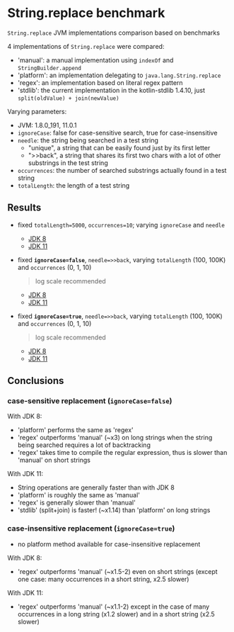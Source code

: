 # String.replace benchmark

`String.replace` JVM implementations comparison based on benchmarks

4 implementations of `String.replace` were compared:

- 'manual': a manual implementation  using `indexOf` and `StringBuilder.append` 
- 'platform': an implementation delegating to `java.lang.String.replace`
- 'regex': an implementation based on literal regex pattern
- 'stdlib': the current implementation in the kotlin-stdlib 1.4.10, just `split(oldValue) + join(newValue)` 

Varying parameters:

- JVM: 1.8.0_191, 11.0.1
- `ignoreCase`: false for case-sensitive search, true for case-insensitive
- `needle`: the string being searched in a test string
  - "unique", a string that can be easily found just by its first letter
  - ">>back", a string that shares its first two chars with a lot of other substrings in the test string
- `occurrences`: the number of searched substrings actually found in a test string
- `totalLength`: the length of a test string

## Results

- fixed `totalLength=5000`, `occurrences=10`;  varying `ignoreCase` and `needle`  
  - [JDK 8](https://jmh.morethan.io/?source=https://raw.githubusercontent.com/ilya-g/string-replace-benchmark/master/results/ignoreCaseVsNeedle_jdk8.json)
  - [JDK 11](https://jmh.morethan.io/?source=https://raw.githubusercontent.com/ilya-g/string-replace-benchmark/master/results/ignoreCaseVsNeedle_jdk11.json)

- fixed **`ignoreCase=false`**, `needle=>>back`, varying `totalLength` (100, 100K) and `occurrences` (0, 1, 10)   
  > log scale recommended
  - [JDK 8](https://jmh.morethan.io/?source=https://raw.githubusercontent.com/ilya-g/string-replace-benchmark/master/results/lengthVsOccurrences_jdk8.json)
  - [JDK 11](https://jmh.morethan.io/?source=https://raw.githubusercontent.com/ilya-g/string-replace-benchmark/master/results/lengthVsOccurrences_jdk11.json)
  

- fixed **`ignoreCase=true`**, `needle=>>back`, varying `totalLength` (100, 100K) and `occurrences` (0, 1, 10)
  > log scale recommended
  - [JDK 8](https://jmh.morethan.io/?source=https://raw.githubusercontent.com/ilya-g/string-replace-benchmark/master/results/lengthVsOccurrences_ignoreCase_jdk8.json)
  - [JDK 11](https://jmh.morethan.io/?source=https://raw.githubusercontent.com/ilya-g/string-replace-benchmark/master/results/lengthVsOccurrences_ignoreCase_jdk11.json)


## Conclusions

### case-sensitive replacement (`ignoreCase=false`)

With JDK 8:
- 'platform' performs the same as 'regex' 
- 'regex' outperforms 'manual' (~x3) on long strings when the string being searched requires a lot of backtracking
- 'regex' takes time to compile the regular expression, thus is slower than 'manual' on short strings


With JDK 11: 
- String operations are generally faster than with JDK 8
- 'platform' is roughly the same as 'manual'
- 'regex' is generally slower than 'manual'
- 'stdlib' (split+join) is faster! (~x1.14) than 'platform' on long strings


### case-insensitive replacement (`ignoreCase=true`)

- no platform method available for case-insensitive replacement

With JDK 8:
- 'regex' outperforms 'manual' (~x1.5-2) even on short strings (except one case: many occurrences in a short string, x2.5 slower)

With JDK 11:
- 'regex' outperforms 'manual' (~x1.1-2) except in the case of many occurrences in a long string (x1.2 slower) and in a short string (x2.5 slower)
 